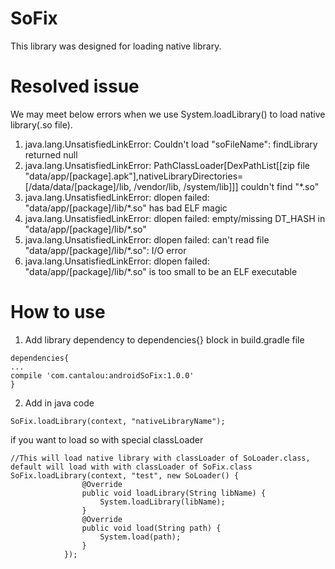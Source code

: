 # SoFix
This library was designed for loading native library.

# Resolved issue
We may meet below errors when we use System.loadLibrary() to load native library(.so file).  
1. java.lang.UnsatisfiedLinkError: Couldn't load "soFileName": findLibrary returned null  
2. java.lang.UnsatisfiedLinkError: PathClassLoader[DexPathList[[zip file "data/app/[package].apk"],nativeLibraryDirectories=[/data/data/[package]/lib, /vendor/lib, /system/lib]]] couldn't find "*.so"  
3. java.lang.UnsatisfiedLinkError: dlopen failed: "data/app/[package]/lib/*.so" has bad ELF magic
4. java.lang.UnsatisfiedLinkError: dlopen failed: empty/missing DT_HASH in "data/app/[package]/lib/*.so"
5. java.lang.UnsatisfiedLinkError: dlopen failed: can't read file "data/app/[package]/lib/*.so": I/O error
6. java.lang.UnsatisfiedLinkError: dlopen failed: "data/app/[package]/lib/*.so" is too small to be an ELF executable  

# How to use
1. Add library dependency to dependencies{} block in build.gradle file  
```
dependencies{
...
compile 'com.cantalou:androidSoFix:1.0.0'
}

```
2. Add in java code  
```
SoFix.loadLibrary(context, "nativeLibraryName");
```  
if you want to load so with special classLoader
```
//This will load native library with classLoader of SoLoader.class, default will load with with classLoader of SoFix.class 
SoFix.loadLibrary(context, "test", new SoLoader() {
                @Override
                public void loadLibrary(String libName) {
                    System.loadLibrary(libName);
                }
                @Override
                public void load(String path) {
                    System.load(path);
                }
            });
```
